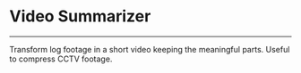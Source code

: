 # Video Summarizer

---

Transform log footage in a short video keeping the meaningful parts. Useful to compress CCTV footage.
